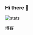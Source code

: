 ### Hi there 👋

<!--
**Yanguan619/Yanguan619** is a ✨ _special_ ✨ repository because its `README.md` (this file) appears on your GitHub profile.

Here are some ideas to get you started:

- 🔭 I’m currently working on ...
- 🌱 I’m currently learning ...
- 👯 I’m looking to collaborate on ...
- 🤔 I’m looking for help with ...
- 💬 Ask me about ...
- 📫 How to reach me: ...
- 😄 Pronouns: ...
- ⚡ Fun fact: ...
-->

![stats](https://github-readme-stats.vercel.app/api?username=Yanguan619&show_icons=true&theme=merko)

[博客](https://yanguan619.github.io/Yanguan619/)
